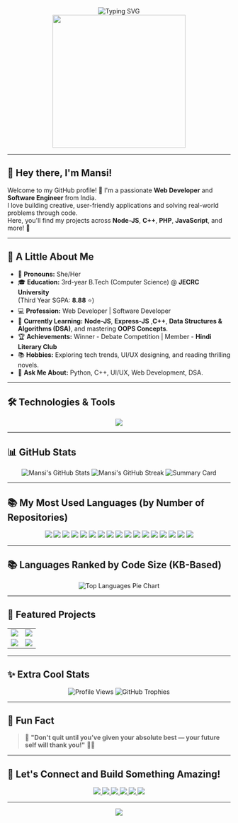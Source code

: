 <!-- Typing Animation -->
<div align="center">
  <img src="https://readme-typing-svg.demolab.com?font=Fira+Code&weight=700&size=20&pause=1000&color=F7F7F7&background=0D1117&center=true&vCenter=true&width=435&lines=Hi%2C+I'm+Mansi!;Web+Developer+%7C+Python+Enthusiast;C%2B%2B+Explorer+%7C+Problem+Solver;Always+Learning+%7C+Creating+%7C+Building" alt="Typing SVG" />
</div>

<!-- Cool GIF -->
<div align="center">
  <img src="https://media.giphy.com/media/du3J3cXyzhj75IOgvA/giphy.gif" width="300" />
</div>

---

## 👋 Hey there, I'm Mansi!

Welcome to my GitHub profile! 🌸 I'm a passionate **Web Developer** and **Software Engineer** from India.  
I love building creative, user-friendly applications and solving real-world problems through code.  
Here, you'll find my projects across **Node-JS**, **C++**, **PHP**, **JavaScript**, and more! 🚀

---

## 🚀 A Little About Me
- 🌸 **Pronouns:** She/Her
- 🎓 **Education:** 3rd-year B.Tech (Computer Science) @ **JECRC University**  
  (Third Year SGPA: **8.88** ⭐)
- 💻 **Profession:** Web Developer | Software Developer
- 📖 **Currently Learning:** **Node-JS**, **Express-JS** ,**C++**, **Data Structures & Algorithms (DSA)**, and mastering **OOPS Concepts**.
- 🏆 **Achievements:** Winner - Debate Competition | Member - **Hindi Literary Club**
- 📚 **Hobbies:** Exploring tech trends, UI/UX designing, and reading thrilling novels.
- 💬 **Ask Me About:** Python, C++, UI/UX, Web Development, DSA.

---

## 🛠️ Technologies & Tools
<div align="center">
  <img src="https://skillicons.dev/icons?i=html,css,php,js,react,python,cpp,c,mysql,bootstrap,tailwind,git,github,vscode,idea,figma,aws,gcp,java,nodejs" />
</div>

---

## 📊 GitHub Stats
<div align="center">
  <img src="https://github-readme-stats.vercel.app/api?username=Mansiiiiiiiiiiiiiiiii&show_icons=true&theme=tokyonight&hide_border=true" alt="Mansi's GitHub Stats" />
  <img src="https://github-readme-streak-stats.herokuapp.com/?user=Mansiiiiiiiiiiiiiiiii&theme=tokyonight&hide_border=true" alt="Mansi's GitHub Streak" />
  <img src="https://github-profile-summary-cards.vercel.app/api/cards/profile-details?username=Mansiiiiiiiiiiiiiiiii&theme=tokyonight" alt="Summary Card" />
</div>

---

## 📚 My Most Used Languages (by Number of Repositories)

<div align="center">
  <img src="https://img.shields.io/badge/C++-8%20Repositories-blue?style=for-the-badge&logo=cpp&logoColor=white" />
  <img src="https://img.shields.io/badge/Python-5%20Repositories-yellow?style=for-the-badge&logo=python&logoColor=white" />
  <img src="https://img.shields.io/badge/C-3%20Repositories-lightgrey?style=for-the-badge&logo=c&logoColor=white" />
  <img src="https://img.shields.io/badge/JavaScript-3%20Repositories-f7df1e?style=for-the-badge&logo=javascript&logoColor=black" />
  <img src="https://img.shields.io/badge/MySQL-4%20Repositories-4479A1?style=for-the-badge&logo=mysql&logoColor=white" />
  <img src="https://img.shields.io/badge/Cython-2%20Repositories-9cf?style=for-the-badge&logo=cython&logoColor=white" />
  <img src="https://img.shields.io/badge/HTML-4%20Repositories-orange?style=for-the-badge&logo=html5&logoColor=white" />
  <img src="https://img.shields.io/badge/CSS-3%20Repositories-blueviolet?style=for-the-badge&logo=css3&logoColor=white" />
  <img src="https://img.shields.io/badge/PHP-2%20Repositories-777BB4?style=for-the-badge&logo=php&logoColor=white" />
  <img src="https://img.shields.io/badge/Smarty-1%20Repository-lightgreen?style=for-the-badge&logo=smarty&logoColor=white" />
  <img src="https://img.shields.io/badge/PowerShell-2%20Repositories-5391FE?style=for-the-badge&logo=powershell&logoColor=white" />
  <img src="https://img.shields.io/badge/Java-2%20Repositories-red?style=for-the-badge&logo=openjdk&logoColor=white" />
  <img src="https://img.shields.io/badge/Fortran-1%20Repository-734f96?style=for-the-badge&logo=fortran&logoColor=white" />
  <img src="https://img.shields.io/badge/Meson-1%20Repository-darkgreen?style=for-the-badge&logo=meson&logoColor=white" />
  <img src="https://img.shields.io/badge/Batchfile-1%20Repository-006400?style=for-the-badge&logo=windows&logoColor=white" />
  <img src="https://img.shields.io/badge/Hack-1%20Repository-00bfff?style=for-the-badge&logo=hackthebox&logoColor=white" />
  <img src="https://img.shields.io/badge/Node.js-2%20Repositories-339933?style=for-the-badge&logo=node.js&logoColor=white" />
</div>


---

## 📚 Languages Ranked by Code Size (KB-Based)

<div align="center">
  <img src="https://github-readme-stats.vercel.app/api/top-langs/?username=Mansiiiiiiiiiiiiiiiii&layout=pie&langs_count=20&theme=tokyonight&hide_border=true" alt="Top Languages Pie Chart" />
</div>

---

## 🌟 Featured Projects
<table align="center">
  <tr>
    <td>
      <a href="https://github.com/Mansiiiiiiiiiiiiiiiii/LeetCode-GfG">
        <img src="https://github-readme-stats.vercel.app/api/pin/?username=Mansiiiiiiiiiiiiiiiii&repo=LeetCode&theme=tokyonight" />
      </a>
    </td>
    <td>
      <a href="https://github.com/Mansiiiiiiiiiiiiiiiii/Node-JS">
        <img src="https://github-readme-stats.vercel.app/api/pin/?username=Mansiiiiiiiiiiiiiiiii&repo=Node-JS&theme=tokyonight" />
      </a>
    </td>
  </tr>
  <tr>
    <td>
      <a href="https://github.com/Mansiiiiiiiiiiiiiiiii/Adv-Java">
        <img src="https://github-readme-stats.vercel.app/api/pin/?username=Mansiiiiiiiiiiiiiiiii&repo=Adv-Java&theme=tokyonight" />
      </a>
    </td>
    <td>
      <a href="https://github.com/Mansiiiiiiiiiiiiiiiii/C_plus_plus">
        <img src="https://github-readme-stats.vercel.app/api/pin/?username=Mansiiiiiiiiiiiiiiiii&repo=C_plus_plus&theme=tokyonight" />
      </a>
    </td>
  </tr>
</table>

---

## ✨ Extra Cool Stats
<div align="center">
  <img src="https://komarev.com/ghpvc/?username=Mansiiiiiiiiiiiiiiiii&label=Profile%20Views&color=0e75b6&style=flat" alt="Profile Views" />
  <img src="https://github-profile-trophy.vercel.app/?username=Mansiiiiiiiiiiiiiiiii&theme=darkhub&no-frame=true&margin-w=15&column=7" alt="GitHub Trophies" />
</div>

---

## 🌟 Fun Fact
> 💬 **"Don't quit until you’ve given your absolute best — your future self will thank you!"** 💪✨

---

## 📢 Let's Connect and Build Something Amazing!
<div align="center">
  <a href="mailto:mansi15094@gmail.com">
    <img src="https://img.shields.io/badge/-Email-D14836?style=for-the-badge&logo=gmail&logoColor=white" />
  </a>
  <a href="https://linkedin.com/in/mansi-kumari-18b33b246" target="_blank">
    <img src="https://img.shields.io/badge/-LinkedIn-0077B5?style=for-the-badge&logo=linkedin&logoColor=white" />
  </a>
  <a href="https://github.com/Mansiiiiiiiiiiiiiiiii" target="_blank">
    <img src="https://img.shields.io/badge/-GitHub-181717?style=for-the-badge&logo=github&logoColor=white" />
  </a>
  <a href="https://auth.geeksforgeeks.org/user/mansi1rg2z" target="_blank">
    <img src="https://img.shields.io/badge/-GeeksforGeeks-0F9D58?style=for-the-badge&logo=geeksforgeeks&logoColor=white" />
  </a>
  <a href="https://leetcode.com/ThFanPRetH/" target="_blank">
    <img src="https://img.shields.io/badge/-LeetCode-FFA116?style=for-the-badge&logo=leetcode&logoColor=white" />
  </a>
  <a href="https://www.codechef.com/users/kumarimansi003" target="_blank">
    <img src="https://img.shields.io/badge/-CodeChef-5B4638?style=for-the-badge&logo=codechef&logoColor=white" />
  </a>
</div>


---

<!-- Footer Wave -->
<div align="center">
  <img src="https://capsule-render.vercel.app/api?type=waving&color=0D1117&height=100&section=footer"/>
</div>
